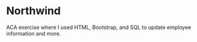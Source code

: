 # Northwind

ACA exercise where I used HTML, Bootstrap, and SQL to update employee information and more.

